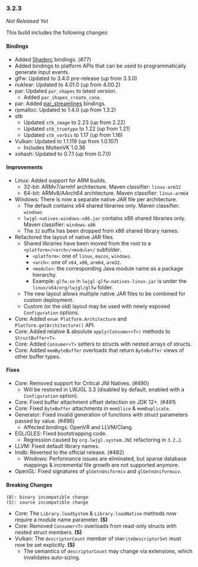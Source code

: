 ### 3.2.3

_Not Released Yet_

This build includes the following changes:

#### Bindings

- Added [Shaderc](https://github.com/google/shaderc) bindings. (#77)
- Added bindings to platform APIs that can be used to programmatically generate input events.
- glfw: Updated to 3.4.0 pre-release (up from 3.3.0)
- nuklear: Updated to 4.01.0 (up from 4.00.2)
- par: Updated `par_shapes` to latest version.
    * Added `par_shapes_create_cone`. 
- par: Added [par_streamlines](https://prideout.net/blog/par_streamlines) bindings.
- rpmalloc: Updated to 1.4.0 (up from 1.3.2)
- stb
    * Updated `stb_image` to 2.23 (up from 2.22)
    * Updated `stb_truetype` to 1.22 (up from 1.21)
    * Updated `stb_vorbis` to 1.17 (up from 1.16)
- Vulkan: Updated to 1.1.119 (up from 1.0.107)
    * Includes MoltenVK 1.0.36
- xxhash: Updated to 0.7.1 (up from 0.7.0)

#### Improvements

- Linux: Added support for ARM builds.
    * 32-bit: ARMv7/armhf architecture. Maven classifier: `linux-arm32`
    * 64-bit: ARMv8/AArch64 architecture. Maven classifier: `linux-arm64`
- Windows: There is now a separate native JAR file per architecture.
    * The default contains x64 shared libraries only. Maven classifier: `windows`
    * `lwjgl-natives-windows-x86.jar` contains x86 shared libraries only. Maven classifier: `windows-x86`
    * The `32` suffix has been dropped from x86 shared library names.
- Refactored the layout of native JAR files.
    * Shared libraries have been moved from the root to a `<platform>/<arch>/<module>/` subfolder.
        * `<platform>`: one of `linux`, `macos`, `windows`.
        * `<arch>`: one of `x64`, `x86`, `arm64`, `arm32`.
        * `<module>`: the corresponding Java module name as a package hierarchy.
        * Example: `glfw.so` in `lwjgl-glfw-natives-linux.jar` is under the `linux/x64/org/lwjgl/glfw` folder.
    * The new layout allows multiple native JAR files to be combined for custom deployment.
    * Custom (or the old) layout may be used with newly exposed `Configuration` options.
- Core: Added `enum Platform.Architecture` and `Platform.getArchitecture()` API.
- Core: Added relative & absolute `apply(Consumer<T>)` methods to `StructBuffer<T>`. 
- Core: Added `Consumer<T>` setters to structs with nested arrays of structs.
- Core: Added `memByteBuffer` overloads that return `ByteBuffer` views of other buffer types.

#### Fixes

- Core: Removed support for Critical JNI Natives. (#490)
    * Will be restored in LWJGL 3.3 (disabled by default, enabled with a `Configuration` option). 
- Core: Fixed buffer attachment offset detection on JDK 12+. (#491)
- Core: Fixed `ByteBuffer` attachments in `memSlice` & `memDuplicate`.
- Generator: Fixed invalid generation of functions with struct parameters passed by value. (#496)
    * Affected bindings: OpenVR and LLVM/Clang.
- EGL/GLES: Fixed bootstrapping code.
    * Regression caused by `org.lwjgl.system.JNI` refactoring in `3.2.2`.
- LLVM: Fixed default library names.
- lmdb: Reverted to the official release. (#482)
    * Windows: Performance issues are eliminated, but sparse database mappings & incremental file growth are not supported anymore.
- OpenGL: Fixed signatures of `glGetnUniformiv` and `glGetnUniformuiv`.

#### Breaking Changes

```
(B): binary incompatible change
(S): source incompatible change
```

- Core: The `Library.loadSystem` & `Library.loadNative` methods now require a module name parameter. **(S)**
- Core: Removed `Consumer<T>` overloads from read-only structs with nested struct members. **(S)**
- Vulkan: The `descriptorCount` member of `VkWriteDescriptorSet` must now be set explicitly. **(S)**
    * The semantics of `descriptorCount` may change via extensions, which invalidates auto-sizing.